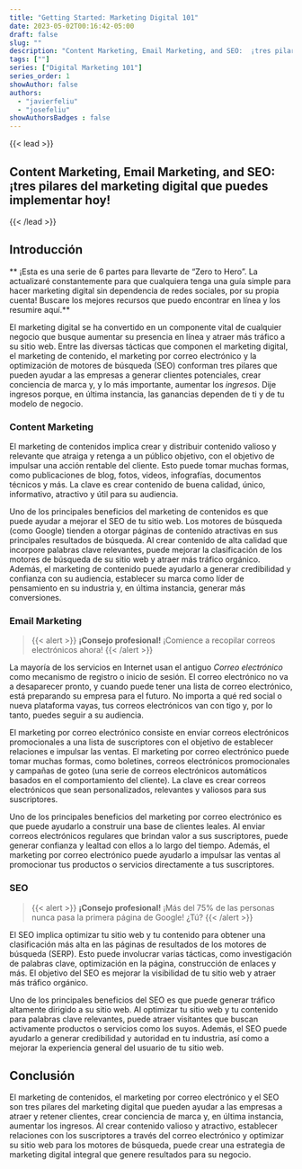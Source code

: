 ```yaml
---
title: "Getting Started: Marketing Digital 101"
date: 2023-05-02T00:16:42-05:00
draft: false
slug: ""
description: "Content Marketing, Email Marketing, and SEO:  ¡tres pilares del marketing digital que puedes implementar hoy!"
tags: [""]
series: ["Digital Marketing 101"]
series_order: 1
showAuthor: false
authors:
  - "javierfeliu"
  - "josefeliu"
showAuthorsBadges : false 
---
```

{{< lead >}}

## Content Marketing, Email Marketing, and SEO:  ¡tres pilares del marketing digital que puedes implementar hoy!

{{< /lead >}}

## Introducción

** ¡Esta es una serie de 6 partes para llevarte de “Zero to Hero”. La actualizaré constantemente para que cualquiera tenga una guía simple para hacer marketing digital sin dependencia de redes sociales, por su propia cuenta! Buscare los mejores recursos que puedo encontrar en línea y los resumire aquí.**

El marketing digital se ha convertido en un componente vital de cualquier negocio que busque aumentar su presencia en línea y atraer más tráfico a su sitio web. Entre las diversas tácticas que componen el marketing digital, el marketing de contenido, el marketing por correo electrónico y la optimización de motores de búsqueda (SEO) conforman tres pilares que pueden ayudar a las empresas a generar clientes potenciales, crear conciencia de marca y, y lo más importante, aumentar los *ingresos*. Dije ingresos porque, en última instancia, las ganancias dependen de ti y de tu modelo de negocio.

### Content Marketing

El marketing de contenidos implica crear y distribuir contenido valioso y relevante que atraiga y retenga a un público objetivo, con el objetivo de impulsar una acción rentable del cliente. Esto puede tomar muchas formas, como publicaciones de blog, fotos, videos, infografías, documentos técnicos y más. La clave es crear contenido de buena calidad, único, informativo, atractivo y útil para su audiencia.

Uno de los principales beneficios del marketing de contenidos es que puede ayudar a mejorar el SEO de tu sitio web. Los motores de búsqueda (como Google) tienden a otorgar páginas de contenido atractivas en sus principales resultados de búsqueda. Al crear contenido de alta calidad que incorpore palabras clave relevantes, puede mejorar la clasificación de los motores de búsqueda de su sitio web y atraer más tráfico orgánico. Además, el marketing de contenido puede ayudarlo a generar credibilidad y confianza con su audiencia, establecer su marca como líder de pensamiento en su industria y, en última instancia, generar más conversiones.

### Email Marketing

>{{< alert >}}
**¡Consejo profesional!** ¡Comience a recopilar correos electrónicos ahora!
{{< /alert >}}

La mayoría de los servicios en Internet usan el antiguo *Correo electrónico* como mecanismo de registro o inicio de sesión. El correo electrónico no va a desaparecer pronto, y cuando puede tener una lista de correo electrónico, está preparando su empresa para el futuro. No importa a qué red social o nueva plataforma vayas, tus correos electrónicos van con tigo y, por lo tanto, puedes seguir a su audiencia.

El marketing por correo electrónico consiste en enviar correos electrónicos promocionales a una lista de suscriptores con el objetivo de establecer relaciones e impulsar las ventas. El marketing por correo electrónico puede tomar muchas formas, como boletines, correos electrónicos promocionales y campañas de goteo (una serie de correos electrónicos automáticos basados en el comportamiento del cliente). La clave es crear correos electrónicos que sean personalizados, relevantes y valiosos para sus suscriptores.

Uno de los principales beneficios del marketing por correo electrónico es que puede ayudarlo a construir una base de clientes leales. Al enviar correos electrónicos regulares que brindan valor a sus suscriptores, puede generar confianza y lealtad con ellos a lo largo del tiempo. Además, el marketing por correo electrónico puede ayudarlo a impulsar las ventas al promocionar tus productos o servicios directamente a tus suscriptores.

### SEO

>{{< alert >}}
**¡Consejo profesional!** ¡Más del 75% de las personas nunca pasa la primera página de Google! ¿Tú?
{{< /alert >}}

El SEO implica optimizar tu sitio web y tu contenido para obtener una clasificación más alta en las páginas de resultados de los motores de búsqueda (SERP). Esto puede involucrar varias tácticas, como investigación de palabras clave, optimización en la página, construcción de enlaces y más. El objetivo del SEO es mejorar la visibilidad de tu sitio web y atraer más tráfico orgánico.

Uno de los principales beneficios del SEO es que puede generar tráfico altamente dirigido a su sitio web. Al optimizar tu sitio web y tu contenido para palabras clave relevantes, puede atraer visitantes que buscan activamente productos o servicios como los suyos. Además, el SEO puede ayudarlo a generar credibilidad y autoridad en tu industria, así como a mejorar la experiencia general del usuario de tu sitio web.

## Conclusión

El marketing de contenidos, el marketing por correo electrónico y el SEO son tres pilares del marketing digital que pueden ayudar a las empresas a atraer y retener clientes, crear conciencia de marca y, en última instancia, aumentar los ingresos. Al crear contenido valioso y atractivo, establecer relaciones con los suscriptores a través del correo electrónico y optimizar su sitio web para los motores de búsqueda, puede crear una estrategia de marketing digital integral que genere resultados para su negocio.

